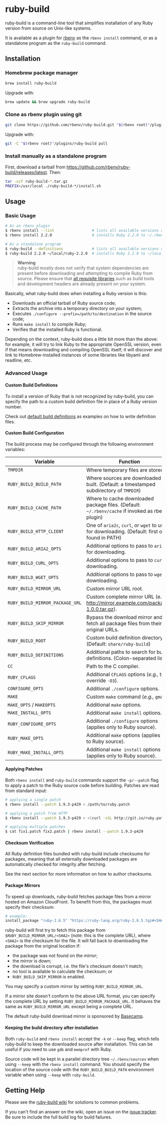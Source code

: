 # ruby-build

ruby-build is a command-line tool that simplifies installation of any Ruby version from source on Unix-like systems.

It is available as a plugin for [rbenv][] as the `rbenv install` command, or as a standalone program as the `ruby-build` command.

## Installation

### Homebrew package manager
```sh
brew install ruby-build
```

Upgrade with:
```sh
brew update && brew upgrade ruby-build
```

### Clone as rbenv plugin using git
```sh
git clone https://github.com/rbenv/ruby-build.git "$(rbenv root)"/plugins/ruby-build
```

Upgrade with:
```sh
git -C "$(rbenv root)"/plugins/ruby-build pull
```

### Install manually as a standalone program

First, download a tarball from https://github.com/rbenv/ruby-build/releases/latest. Then:
```sh
tar -xzf ruby-build-*.tar.gz
PREFIX=/usr/local ./ruby-build-*/install.sh
```

## Usage

### Basic Usage

```sh
# As an rbenv plugin
$ rbenv install --list                 # lists all available versions of Ruby
$ rbenv install 2.2.0                  # installs Ruby 2.2.0 to ~/.rbenv/versions

# As a standalone program
$ ruby-build --definitions             # lists all available versions of Ruby
$ ruby-build 2.2.0 ~/local/ruby-2.2.0  # installs Ruby 2.2.0 to ~/local/ruby-2.2.0
```

> **Warning**  
> ruby-build mostly does not verify that system dependencies are present before downloading and attempting to compile Ruby from source. Please ensure that [all requisite libraries][build-env] such as build tools and development headers are already present on your system.

Basically, what ruby-build does when installing a Ruby version is this:
- Downloads an official tarball of Ruby source code;
- Extracts the archive into a temporary directory on your system;
- Executes `./configure --prefix=/path/to/destination` in the source code;
- Runs `make install` to compile Ruby;
- Verifies that the installed Ruby is functional.

Depending on the context, ruby-build does a little bit more than the above: for example, it will try to link Ruby to the appropriate OpenSSL version, even if that means downloading and compiling OpenSSL itself; it will discover and link to Homebrew-installed instances of some libraries like libyaml and readline, etc.

### Advanced Usage

#### Custom Build Definitions

To install a version of Ruby that is not recognized by ruby-build, you can specify the path to a custom build definition file in place of a Ruby version number.

Check out [default build definitions][definitions] as examples on how to write definition files.

#### Custom Build Configuration

The build process may be configured through the following environment variables:

| Variable                        | Function                                                                                         |
| ------------------------------- | ------------------------------------------------------------------------------------------------ |
| `TMPDIR`                        | Where temporary files are stored.                                                                |
| `RUBY_BUILD_BUILD_PATH`         | Where sources are downloaded and built. (Default: a timestamped subdirectory of `TMPDIR`)        |
| `RUBY_BUILD_CACHE_PATH`         | Where to cache downloaded package files. (Default: `~/.rbenv/cache` if invoked as rbenv plugin)  |
| `RUBY_BUILD_HTTP_CLIENT`        | One of `aria2c`, `curl`, or `wget` to use for downloading. (Default: first one found in PATH)    |
| `RUBY_BUILD_ARIA2_OPTS`         | Additional options to pass to `aria2c` for downloading.                                          |
| `RUBY_BUILD_CURL_OPTS`          | Additional options to pass to `curl` for downloading.                                            |
| `RUBY_BUILD_WGET_OPTS`          | Additional options to pass to `wget` for downloading.                                            |
| `RUBY_BUILD_MIRROR_URL`         | Custom mirror URL root.                                                                          |
| `RUBY_BUILD_MIRROR_PACKAGE_URL` | Custom complete mirror URL (e.g. http://mirror.example.com/package-1.0.0.tar.gz).                  |
| `RUBY_BUILD_SKIP_MIRROR`        | Bypass the download mirror and fetch all package files from their original URLs.                 |
| `RUBY_BUILD_ROOT`               | Custom build definition directory. (Default: `share/ruby-build`)                                 |
| `RUBY_BUILD_DEFINITIONS`        | Additional paths to search for build definitions. (Colon-separated list)                         |
| `CC`                            | Path to the C compiler.                                                                          |
| `RUBY_CFLAGS`                   | Additional `CFLAGS` options (_e.g.,_ to override `-O3`).                                         |
| `CONFIGURE_OPTS`                | Additional `./configure` options.                                                                |
| `MAKE`                          | Custom `make` command (_e.g.,_ `gmake`).                                                         |
| `MAKE_OPTS` / `MAKEOPTS`        | Additional `make` options.                                                                       |
| `MAKE_INSTALL_OPTS`             | Additional `make install` options.                                                               |
| `RUBY_CONFIGURE_OPTS`           | Additional `./configure` options (applies only to Ruby source).                                  |
| `RUBY_MAKE_OPTS`                | Additional `make` options (applies only to Ruby source).                                         |
| `RUBY_MAKE_INSTALL_OPTS`        | Additional `make install` options (applies only to Ruby source).                                 |

#### Applying Patches

Both `rbenv install` and `ruby-build` commands support the `-p/--patch` flag to apply a patch to the Ruby source code before building. Patches are read from standard input:

```sh
# applying a single patch
$ rbenv install --patch 1.9.3-p429 < /path/to/ruby.patch

# applying a patch from HTTP
$ rbenv install --patch 1.9.3-p429 < <(curl -sSL http://git.io/ruby.patch)

# applying multiple patches
$ cat fix1.patch fix2.patch | rbenv install --patch 1.9.3-p429
```

#### Checksum Verification

All Ruby definition files bundled with ruby-build include checksums for packages, meaning that all externally downloaded packages are automatically checked for integrity after fetching.

See the next section for more information on how to author checksums.

#### Package Mirrors

To speed up downloads, ruby-build fetches package files from a mirror hosted on
Amazon CloudFront. To benefit from this, the packages must specify their checksum:

```sh
# example:
install_package "ruby-2.6.5" "https://ruby-lang.org/ruby-2.6.5.tgz#<SHA2>"
```

ruby-build will first try to fetch this package from `$RUBY_BUILD_MIRROR_URL/<SHA2>`
(note: this is the complete URL), where `<SHA2>` is the checksum for the file. It
will fall back to downloading the package from the original location if:
- the package was not found on the mirror;
- the mirror is down;
- the download is corrupt, i.e. the file's checksum doesn't match;
- no tool is available to calculate the checksum; or
- `RUBY_BUILD_SKIP_MIRROR` is enabled.

You may specify a custom mirror by setting `RUBY_BUILD_MIRROR_URL`.

If a mirror site doesn't conform to the above URL format, you can specify the
complete URL by setting `RUBY_BUILD_MIRROR_PACKAGE_URL`. It behaves the same as
`RUBY_BUILD_MIRROR_URL` except being a complete URL.

The default ruby-build download mirror is sponsored by
[Basecamp](https://basecamp.com/).

#### Keeping the build directory after installation

Both `ruby-build` and `rbenv install` accept the `-k` or `--keep` flag, which
tells ruby-build to keep the downloaded source after installation. This can be
useful if you need to use `gdb` and `memprof` with Ruby.

Source code will be kept in a parallel directory tree `~/.rbenv/sources` when
using `--keep` with the `rbenv install` command. You should specify the
location of the source code with the `RUBY_BUILD_BUILD_PATH` environment
variable when using `--keep` with `ruby-build`.

## Getting Help

Please see the [ruby-build wiki][wiki] for solutions to common problems.

If you can't find an answer on the wiki, open an issue on the [issue tracker][].
Be sure to include the full build log for build failures.


  [rbenv]: https://github.com/rbenv/rbenv#readme
  [definitions]: https://github.com/rbenv/ruby-build/tree/master/share/ruby-build
  [wiki]: https://github.com/rbenv/ruby-build/wiki
  [build-env]: https://github.com/rbenv/ruby-build/wiki#suggested-build-environment
  [issue tracker]: https://github.com/rbenv/ruby-build/issues
